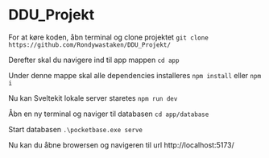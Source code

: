 # DDU_Projekt

For at køre koden, åbn terminal og clone projektet
``git clone https://github.com/Rondywastaken/DDU_Projekt/``

Derefter skal du navigere ind til app mappen
``cd app``

Under denne mappe skal alle dependencies installeres
``npm install`` eller ``npm i``

Nu kan Sveltekit lokale server staretes
``npm run dev``

Åbn en ny terminal og naviger til databasen
``cd app/database``

Start databasen
``.\pocketbase.exe serve``

Nu kan du åbne browersen og navigeren til url http://localhost:5173/
